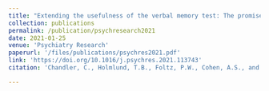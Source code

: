 ```yaml
---
title: "Extending the usefulness of the verbal memory test: The promise of machine learning"
collection: publications
permalink: /publication/psychresearch2021
date: 2021-01-25
venue: 'Psychiatry Research'
paperurl: '/files/publications/psychres2021.pdf'
link: 'https://doi.org/10.1016/j.psychres.2021.113743'
citation: 'Chandler, C., Holmlund, T.B., Foltz, P.W., Cohen, A.S., and Elvevåg, B. (2021). Extending the usefulness of the verbal memory test: The promise of machine learning. Psychiatry Research. Volume 297, 113743. ISSN 0165-1781.'

---
```



